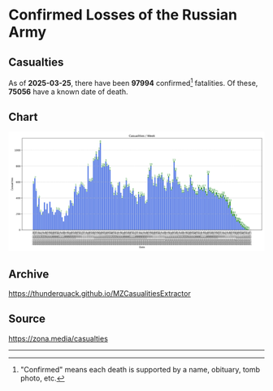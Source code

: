 
# Confirmed Losses of the Russian Army

## Casualties

As of **2025-03-25**, there have been **97994** confirmed[^1] fatalities.
Of these, **75056** have a known date of death.

## Chart

![7-Day Intervals Bar Chart](./docs/7days.svg)

## Archive

https://thunderquack.github.io/MZCasualitiesExtractor

## Source

https://zona.media/casualties

---

[^1]: "Confirmed" means each death is supported by a name, obituary, tomb photo, etc.
